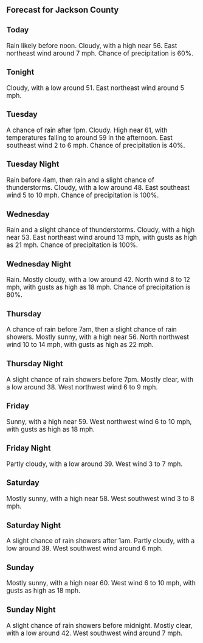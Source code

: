 <div>
   <h2>Forecast for Jackson County</h2>
   <p>
      <div style="font-size:120%">
         <h3>Today</h3>Rain likely before noon. Cloudy, with a high near 56. East northeast wind around 7 mph. Chance of precipitation is 60%.<br></div>
   </p>
   <p>
      <div style="font-size:120%">
         <h3>Tonight</h3>Cloudy, with a low around 51. East northeast wind around 5 mph.<br></div>
   </p>
   <p>
      <div style="font-size:120%">
         <h3>Tuesday</h3>A chance of rain after 1pm. Cloudy. High near 61, with temperatures falling to around 59 in the afternoon. East southeast
         wind 2 to 6 mph. Chance of precipitation is 40%.<br></div>
   </p>
   <p>
      <div style="font-size:120%">
         <h3>Tuesday Night</h3>Rain before 4am, then rain and a slight chance of thunderstorms. Cloudy, with a low around 48. East southeast wind 5 to 10
         mph. Chance of precipitation is 100%.<br></div>
   </p>
   <p>
      <div style="font-size:120%">
         <h3>Wednesday</h3>Rain and a slight chance of thunderstorms. Cloudy, with a high near 53. East northeast wind around 13 mph, with gusts as high
         as 21 mph. Chance of precipitation is 100%.<br></div>
   </p>
   <p>
      <div style="font-size:120%">
         <h3>Wednesday Night</h3>Rain. Mostly cloudy, with a low around 42. North wind 8 to 12 mph, with gusts as high as 18 mph. Chance of precipitation is
         80%.<br></div>
   </p>
   <p>
      <div style="font-size:120%">
         <h3>Thursday</h3>A chance of rain before 7am, then a slight chance of rain showers. Mostly sunny, with a high near 56. North northwest wind
         10 to 14 mph, with gusts as high as 22 mph.<br></div>
   </p>
   <p>
      <div style="font-size:120%">
         <h3>Thursday Night</h3>A slight chance of rain showers before 7pm. Mostly clear, with a low around 38. West northwest wind 6 to 9 mph.<br></div>
   </p>
   <p>
      <div style="font-size:120%">
         <h3>Friday</h3>Sunny, with a high near 59. West northwest wind 6 to 10 mph, with gusts as high as 18 mph.<br></div>
   </p>
   <p>
      <div style="font-size:120%">
         <h3>Friday Night</h3>Partly cloudy, with a low around 39. West wind 3 to 7 mph.<br></div>
   </p>
   <p>
      <div style="font-size:120%">
         <h3>Saturday</h3>Mostly sunny, with a high near 58. West southwest wind 3 to 8 mph.<br></div>
   </p>
   <p>
      <div style="font-size:120%">
         <h3>Saturday Night</h3>A slight chance of rain showers after 1am. Partly cloudy, with a low around 39. West southwest wind around 6 mph.<br></div>
   </p>
   <p>
      <div style="font-size:120%">
         <h3>Sunday</h3>Mostly sunny, with a high near 60. West wind 6 to 10 mph, with gusts as high as 18 mph.<br></div>
   </p>
   <p>
      <div style="font-size:120%">
         <h3>Sunday Night</h3>A slight chance of rain showers before midnight. Mostly clear, with a low around 42. West southwest wind around 7 mph.<br></div>
   </p>
</div>